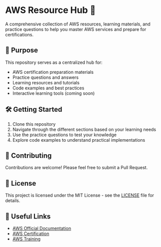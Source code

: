 # AWS Resource Hub 🚀

A comprehensive collection of AWS resources, learning materials, and practice questions to help you master AWS services and prepare for certifications.


## 🎯 Purpose

This repository serves as a centralized hub for:
- AWS certification preparation materials
- Practice questions and answers
- Learning resources and tutorials
- Code examples and best practices
- Interactive learning tools (coming soon)

## 🛠️ Getting Started

1. Clone this repository
2. Navigate through the different sections based on your learning needs
3. Use the practice questions to test your knowledge
4. Explore code examples to understand practical implementations

## 📝 Contributing

Contributions are welcome! Please feel free to submit a Pull Request.

## 📄 License

This project is licensed under the MIT License - see the [LICENSE](LICENSE) file for details.

## 🔗 Useful Links

- [AWS Official Documentation](https://docs.aws.amazon.com/)
- [AWS Certification](https://aws.amazon.com/certification/)
- [AWS Training](https://aws.amazon.com/training/) 